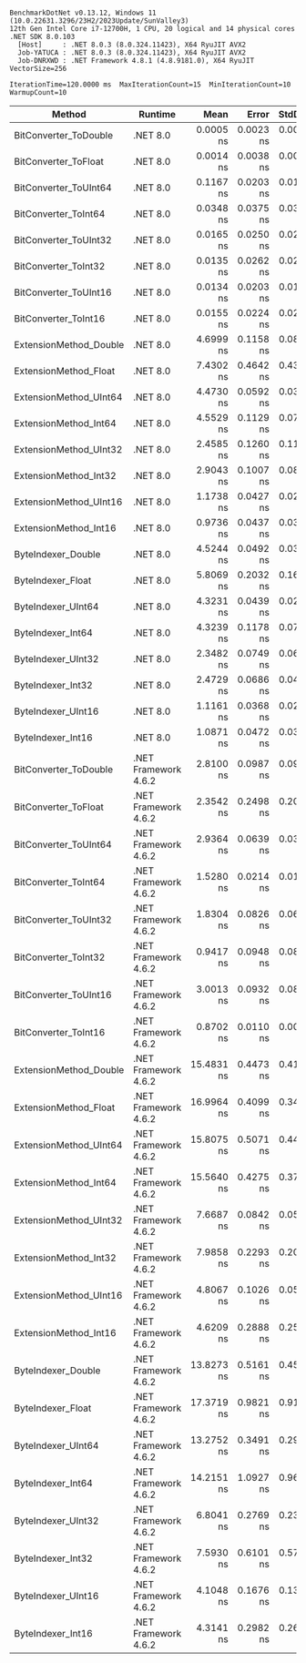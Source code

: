 ```

BenchmarkDotNet v0.13.12, Windows 11 (10.0.22631.3296/23H2/2023Update/SunValley3)
12th Gen Intel Core i7-12700H, 1 CPU, 20 logical and 14 physical cores
.NET SDK 8.0.103
  [Host]     : .NET 8.0.3 (8.0.324.11423), X64 RyuJIT AVX2
  Job-YATUCA : .NET 8.0.3 (8.0.324.11423), X64 RyuJIT AVX2
  Job-DNRXWD : .NET Framework 4.8.1 (4.8.9181.0), X64 RyuJIT VectorSize=256

IterationTime=120.0000 ms  MaxIterationCount=15  MinIterationCount=10
WarmupCount=10

```

| Method                 | Runtime              |       Mean |     Error |    StdDev |     Median | Ratio | RatioSD |
|------------------------|----------------------|-----------:|----------:|----------:|-----------:|------:|--------:|
| BitConverter_ToDouble  | .NET 8.0             |  0.0005 ns | 0.0023 ns | 0.0015 ns |  0.0000 ns |     ? |       ? |
| BitConverter_ToFloat   | .NET 8.0             |  0.0014 ns | 0.0038 ns | 0.0025 ns |  0.0000 ns |     ? |       ? |
| BitConverter_ToUInt64  | .NET 8.0             |  0.1167 ns | 0.0203 ns | 0.0134 ns |  0.1160 ns |     ? |       ? |
| BitConverter_ToInt64   | .NET 8.0             |  0.0348 ns | 0.0375 ns | 0.0313 ns |  0.0286 ns |     ? |       ? |
| BitConverter_ToUInt32  | .NET 8.0             |  0.0165 ns | 0.0250 ns | 0.0234 ns |  0.0026 ns |     ? |       ? |
| BitConverter_ToInt32   | .NET 8.0             |  0.0135 ns | 0.0262 ns | 0.0232 ns |  0.0000 ns |     ? |       ? |
| BitConverter_ToUInt16  | .NET 8.0             |  0.0134 ns | 0.0203 ns | 0.0190 ns |  0.0000 ns |     ? |       ? |
| BitConverter_ToInt16   | .NET 8.0             |  0.0155 ns | 0.0224 ns | 0.0210 ns |  0.0036 ns |     ? |       ? |
| ExtensionMethod_Double | .NET 8.0             |  4.6999 ns | 0.1158 ns | 0.0837 ns |  4.7011 ns |     ? |       ? |
| ExtensionMethod_Float  | .NET 8.0             |  7.4302 ns | 0.4642 ns | 0.4342 ns |  7.4782 ns |     ? |       ? |
| ExtensionMethod_UInt64 | .NET 8.0             |  4.4730 ns | 0.0592 ns | 0.0392 ns |  4.4683 ns |     ? |       ? |
| ExtensionMethod_Int64  | .NET 8.0             |  4.5529 ns | 0.1129 ns | 0.0746 ns |  4.5242 ns |     ? |       ? |
| ExtensionMethod_UInt32 | .NET 8.0             |  2.4585 ns | 0.1260 ns | 0.1178 ns |  2.4524 ns |     ? |       ? |
| ExtensionMethod_Int32  | .NET 8.0             |  2.9043 ns | 0.1007 ns | 0.0893 ns |  2.9102 ns |     ? |       ? |
| ExtensionMethod_UInt16 | .NET 8.0             |  1.1738 ns | 0.0427 ns | 0.0282 ns |  1.1642 ns |     ? |       ? |
| ExtensionMethod_Int16  | .NET 8.0             |  0.9736 ns | 0.0437 ns | 0.0365 ns |  0.9679 ns |     ? |       ? |
| ByteIndexer_Double     | .NET 8.0             |  4.5244 ns | 0.0492 ns | 0.0325 ns |  4.5229 ns |     ? |       ? |
| ByteIndexer_Float      | .NET 8.0             |  5.8069 ns | 0.2032 ns | 0.1697 ns |  5.8029 ns |     ? |       ? |
| ByteIndexer_UInt64     | .NET 8.0             |  4.3231 ns | 0.0439 ns | 0.0261 ns |  4.3324 ns |     ? |       ? |
| ByteIndexer_Int64      | .NET 8.0             |  4.3239 ns | 0.1178 ns | 0.0701 ns |  4.3125 ns |     ? |       ? |
| ByteIndexer_UInt32     | .NET 8.0             |  2.3482 ns | 0.0749 ns | 0.0664 ns |  2.3273 ns |     ? |       ? |
| ByteIndexer_Int32      | .NET 8.0             |  2.4729 ns | 0.0686 ns | 0.0454 ns |  2.4808 ns |     ? |       ? |
| ByteIndexer_UInt16     | .NET 8.0             |  1.1161 ns | 0.0368 ns | 0.0243 ns |  1.1100 ns |     ? |       ? |
| ByteIndexer_Int16      | .NET 8.0             |  1.0871 ns | 0.0472 ns | 0.0394 ns |  1.0709 ns |     ? |       ? |
| BitConverter_ToDouble  | .NET Framework 4.6.2 |  2.8100 ns | 0.0987 ns | 0.0923 ns |  2.8408 ns |     ? |       ? |
| BitConverter_ToFloat   | .NET Framework 4.6.2 |  2.3542 ns | 0.2498 ns | 0.2086 ns |  2.2867 ns |     ? |       ? |
| BitConverter_ToUInt64  | .NET Framework 4.6.2 |  2.9364 ns | 0.0639 ns | 0.0334 ns |  2.9468 ns |     ? |       ? |
| BitConverter_ToInt64   | .NET Framework 4.6.2 |  1.5280 ns | 0.0214 ns | 0.0141 ns |  1.5307 ns |     ? |       ? |
| BitConverter_ToUInt32  | .NET Framework 4.6.2 |  1.8304 ns | 0.0826 ns | 0.0690 ns |  1.8362 ns |     ? |       ? |
| BitConverter_ToInt32   | .NET Framework 4.6.2 |  0.9417 ns | 0.0948 ns | 0.0887 ns |  0.9152 ns |     ? |       ? |
| BitConverter_ToUInt16  | .NET Framework 4.6.2 |  3.0013 ns | 0.0932 ns | 0.0872 ns |  2.9838 ns |     ? |       ? |
| BitConverter_ToInt16   | .NET Framework 4.6.2 |  0.8702 ns | 0.0110 ns | 0.0065 ns |  0.8700 ns |     ? |       ? |
| ExtensionMethod_Double | .NET Framework 4.6.2 | 15.4831 ns | 0.4473 ns | 0.4184 ns | 15.3894 ns |     ? |       ? |
| ExtensionMethod_Float  | .NET Framework 4.6.2 | 16.9964 ns | 0.4099 ns | 0.3423 ns | 17.0283 ns |     ? |       ? |
| ExtensionMethod_UInt64 | .NET Framework 4.6.2 | 15.8075 ns | 0.5071 ns | 0.4495 ns | 15.7220 ns |     ? |       ? |
| ExtensionMethod_Int64  | .NET Framework 4.6.2 | 15.5640 ns | 0.4275 ns | 0.3789 ns | 15.5533 ns |     ? |       ? |
| ExtensionMethod_UInt32 | .NET Framework 4.6.2 |  7.6687 ns | 0.0842 ns | 0.0501 ns |  7.6672 ns |     ? |       ? |
| ExtensionMethod_Int32  | .NET Framework 4.6.2 |  7.9858 ns | 0.2293 ns | 0.2033 ns |  8.0152 ns |     ? |       ? |
| ExtensionMethod_UInt16 | .NET Framework 4.6.2 |  4.8067 ns | 0.1026 ns | 0.0537 ns |  4.7890 ns |     ? |       ? |
| ExtensionMethod_Int16  | .NET Framework 4.6.2 |  4.6209 ns | 0.2888 ns | 0.2560 ns |  4.5657 ns |     ? |       ? |
| ByteIndexer_Double     | .NET Framework 4.6.2 | 13.8273 ns | 0.5161 ns | 0.4575 ns | 13.9011 ns |     ? |       ? |
| ByteIndexer_Float      | .NET Framework 4.6.2 | 17.3719 ns | 0.9821 ns | 0.9186 ns | 17.2754 ns |     ? |       ? |
| ByteIndexer_UInt64     | .NET Framework 4.6.2 | 13.2752 ns | 0.3491 ns | 0.2916 ns | 13.3382 ns |     ? |       ? |
| ByteIndexer_Int64      | .NET Framework 4.6.2 | 14.2151 ns | 1.0927 ns | 0.9686 ns | 14.0068 ns |     ? |       ? |
| ByteIndexer_UInt32     | .NET Framework 4.6.2 |  6.8041 ns | 0.2769 ns | 0.2312 ns |  6.7766 ns |     ? |       ? |
| ByteIndexer_Int32      | .NET Framework 4.6.2 |  7.5930 ns | 0.6101 ns | 0.5707 ns |  7.5153 ns |     ? |       ? |
| ByteIndexer_UInt16     | .NET Framework 4.6.2 |  4.1048 ns | 0.1676 ns | 0.1399 ns |  4.1171 ns |     ? |       ? |
| ByteIndexer_Int16      | .NET Framework 4.6.2 |  4.3141 ns | 0.2982 ns | 0.2644 ns |  4.2496 ns |     ? |       ? |
